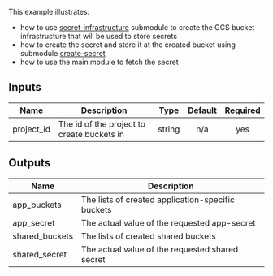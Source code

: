 This example illustrates: 
* how to use [secret-infrastructure](./modules/secret-infrastructure) submodule to create the GCS bucket infrastructure that will be used to store secrets
* how to create the secret and store it at the created bucket using submodule [create-secret](./modules/create-secret)
* how to use the main module to fetch the secret


<!-- BEGINNING OF PRE-COMMIT-TERRAFORM DOCS HOOK -->
## Inputs

| Name | Description | Type | Default | Required |
|------|-------------|:----:|:-----:|:-----:|
| project\_id | The id of the project to create buckets in | string | n/a | yes |

## Outputs

| Name | Description |
|------|-------------|
| app\_buckets | The lists of created application-specific buckets |
| app\_secret | The actual value of the requested app-secret |
| shared\_buckets | The lists of created shared buckets |
| shared\_secret | The actual value of the requested shared secret |

<!-- END OF PRE-COMMIT-TERRAFORM DOCS HOOK -->

